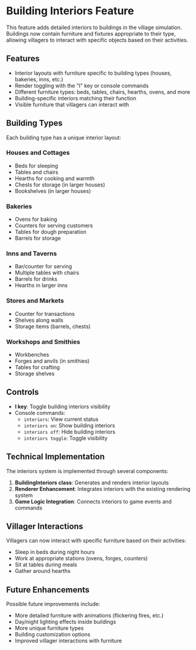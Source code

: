 # Building Interiors Feature

This feature adds detailed interiors to buildings in the village simulation. Buildings now contain furniture and fixtures appropriate to their type, allowing villagers to interact with specific objects based on their activities.

## Features

- Interior layouts with furniture specific to building types (houses, bakeries, inns, etc.)
- Render toggling with the "I" key or console commands
- Different furniture types: beds, tables, chairs, hearths, ovens, and more
- Building-specific interiors matching their function
- Visible furniture that villagers can interact with

## Building Types

Each building type has a unique interior layout:

### Houses and Cottages
- Beds for sleeping
- Tables and chairs
- Hearths for cooking and warmth
- Chests for storage (in larger houses)
- Bookshelves (in larger houses)

### Bakeries
- Ovens for baking
- Counters for serving customers
- Tables for dough preparation
- Barrels for storage

### Inns and Taverns
- Bar/counter for serving
- Multiple tables with chairs
- Barrels for drinks
- Hearths in larger inns

### Stores and Markets
- Counter for transactions
- Shelves along walls
- Storage items (barrels, chests)

### Workshops and Smithies
- Workbenches
- Forges and anvils (in smithies)
- Tables for crafting
- Storage shelves

## Controls

- **I key**: Toggle building interiors visibility
- Console commands:
  - `interiors`: View current status
  - `interiors on`: Show building interiors
  - `interiors off`: Hide building interiors
  - `interiors toggle`: Toggle visibility

## Technical Implementation

The interiors system is implemented through several components:

1. **BuildingInteriors class**: Generates and renders interior layouts
2. **Renderer Enhancement**: Integrates interiors with the existing rendering system
3. **Game Logic Integration**: Connects interiors to game events and commands

## Villager Interactions

Villagers can now interact with specific furniture based on their activities:
- Sleep in beds during night hours
- Work at appropriate stations (ovens, forges, counters)
- Sit at tables during meals
- Gather around hearths

## Future Enhancements

Possible future improvements include:
- More detailed furniture with animations (flickering fires, etc.)
- Day/night lighting effects inside buildings
- More unique furniture types
- Building customization options
- Improved villager interactions with furniture
